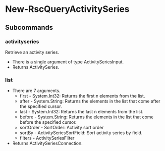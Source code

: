 # New-RscQueryActivitySeries
## Subcommands
### activityseries
Retrieve an activity series.

- There is a single argument of type ActivitySeriesInput.
- Returns ActivitySeries.
### list
- There are 7 arguments.
    - first - System.Int32: Returns the first n elements from the list.
    - after - System.String: Returns the elements in the list that come after the specified cursor.
    - last - System.Int32: Returns the last n elements from the list.
    - before - System.String: Returns the elements in the list that come before the specified cursor.
    - sortOrder - SortOrder: Activity sort order
    - sortBy - ActivitySeriesSortField: Sort activity series by field.
    - filters - ActivitySeriesFilter
- Returns ActivitySeriesConnection.
